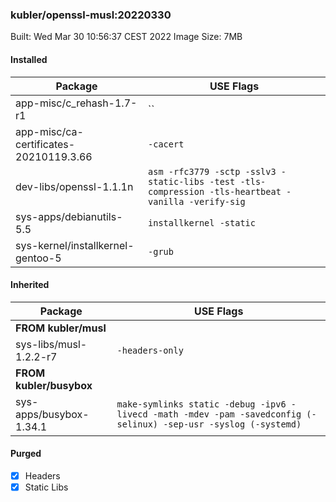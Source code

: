 ### kubler/openssl-musl:20220330

Built: Wed Mar 30 10:56:37 CEST 2022
Image Size: 7MB

#### Installed
Package | USE Flags
--------|----------
app-misc/c_rehash-1.7-r1 | ``
app-misc/ca-certificates-20210119.3.66 | `-cacert`
dev-libs/openssl-1.1.1n | `asm -rfc3779 -sctp -sslv3 -static-libs -test -tls-compression -tls-heartbeat -vanilla -verify-sig`
sys-apps/debianutils-5.5 | `installkernel -static`
sys-kernel/installkernel-gentoo-5 | `-grub`
#### Inherited
Package | USE Flags
--------|----------
**FROM kubler/musl** |
sys-libs/musl-1.2.2-r7 | `-headers-only`
**FROM kubler/busybox** |
sys-apps/busybox-1.34.1 | `make-symlinks static -debug -ipv6 -livecd -math -mdev -pam -savedconfig (-selinux) -sep-usr -syslog (-systemd)`
#### Purged
- [x] Headers
- [x] Static Libs
